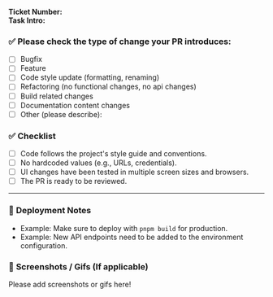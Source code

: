 **Ticket Number:**  
**Task Intro:** 

### ✅ Please check the type of change your PR introduces:

- [ ] Bugfix
- [ ] Feature
- [ ] Code style update (formatting, renaming)
- [ ] Refactoring (no functional changes, no api changes)
- [ ] Build related changes
- [ ] Documentation content changes
- [ ] Other (please describe):

### ✅ **Checklist**
- [ ] Code follows the project's style guide and conventions.
- [ ] No hardcoded values (e.g., URLs, credentials).
- [ ] UI changes have been tested in multiple screen sizes and browsers.
- [ ] The PR is ready to be reviewed.

---

### 🚀 **Deployment Notes**
<!-- Mention if any deployment steps are required. -->
- Example: Make sure to deploy with `pnpm build` for production.
- Example: New API endpoints need to be added to the environment configuration.

### 🧩 **Screenshots / Gifs (If applicable)**
<!-- If this PR modifies the UI, include before/after screenshots or gifs. -->
Please add screenshots or gifs here!
